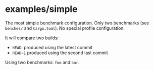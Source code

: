 # examples/simple

The most simple benchmark configuration. Only two benchmarks (see `benches/` and `Cargo.toml`). No special profile configuration.

It will compare two builds:

* `HEAD`: produced using the latest commit
* `HEAD~1` produced using the second last commit

Using two benchmarks: `foo` and `bar`.